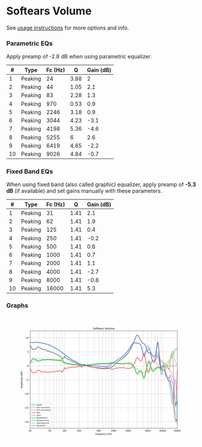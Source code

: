 # Softears Volume
See [usage instructions](https://github.com/jaakkopasanen/AutoEq#usage) for more options and info.

### Parametric EQs
Apply preamp of -2.8 dB when using parametric equalizer.

|   # | Type    |   Fc (Hz) |    Q |   Gain (dB) |
|-----|---------|-----------|------|-------------|
|   1 | Peaking |        24 | 3.88 |         2   |
|   2 | Peaking |        44 | 1.05 |         2.1 |
|   3 | Peaking |        83 | 2.28 |         1.3 |
|   4 | Peaking |       970 | 0.53 |         0.9 |
|   5 | Peaking |      2246 | 3.18 |         0.9 |
|   6 | Peaking |      3044 | 4.23 |        -3.1 |
|   7 | Peaking |      4198 | 5.36 |        -4.6 |
|   8 | Peaking |      5255 | 6    |         2.6 |
|   9 | Peaking |      6419 | 4.65 |        -2.2 |
|  10 | Peaking |      9026 | 4.84 |        -0.7 |

### Fixed Band EQs
When using fixed band (also called graphic) equalizer, apply preamp of **-5.3 dB** (if available) and set gains manually with these parameters.

|   # | Type    |   Fc (Hz) |    Q |   Gain (dB) |
|-----|---------|-----------|------|-------------|
|   1 | Peaking |        31 | 1.41 |         2.1 |
|   2 | Peaking |        62 | 1.41 |         1.9 |
|   3 | Peaking |       125 | 1.41 |         0.4 |
|   4 | Peaking |       250 | 1.41 |        -0.2 |
|   5 | Peaking |       500 | 1.41 |         0.6 |
|   6 | Peaking |      1000 | 1.41 |         0.7 |
|   7 | Peaking |      2000 | 1.41 |         1.1 |
|   8 | Peaking |      4000 | 1.41 |        -2.7 |
|   9 | Peaking |      8000 | 1.41 |        -0.8 |
|  10 | Peaking |     16000 | 1.41 |         5.3 |

### Graphs
![](./Softears%20Volume.png)
